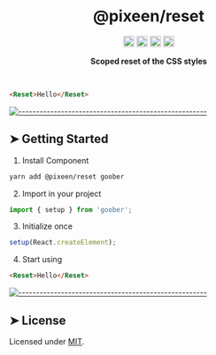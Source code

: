 <!-- ⚠️ This README has been generated from the file(s) "../../blueprint.md" ⚠️--><h1 align="center">@pixeen/reset</h1>
<p align="center">
		<a href="https://npmcharts.com/compare/@pixeen/reset?minimal=true"><img alt="Downloads per month" src="https://img.shields.io/npm/dm/@pixeen/reset.svg" height="20"/></a>
<a href="https://www.npmjs.com/package/@pixeen/reset"><img alt="NPM Version" src="https://img.shields.io/npm/v/@pixeen/reset.svg" height="20"/></a>
<a href="https://david-dm.org/pixeen/ui"><img alt="Dependencies" src="https://img.shields.io/david/pixeen/ui.svg" height="20"/></a>
<a href="https://github.com/pixeen/ui/graphs/contributors"><img alt="Contributors" src="https://img.shields.io/github/contributors/pixeen/ui.svg" height="20"/></a>
	</p>

<p align="center">
  <b>Scoped reset of the CSS styles</b></br>
  <sub><sub>
</p>

<br />


```html
<Reset>Hello</Reset>
```



[![-----------------------------------------------------](https://raw.githubusercontent.com/andreasbm/readme/master/assets/lines/solar.png)](#getting-started)

## ➤ Getting Started

1. Install Component

```bash
yarn add @pixeen/reset goober
```

2. Import in your project

```typescript jsx
import { setup } from 'goober';
````

3. Initialize once

```typescript jsx
setup(React.createElement);
```

4. Start using

```html
<Reset>Hello</Reset>
```



[![-----------------------------------------------------](https://raw.githubusercontent.com/andreasbm/readme/master/assets/lines/solar.png)](#license)

## ➤ License
	
Licensed under [MIT](https://opensource.org/licenses/MIT).
